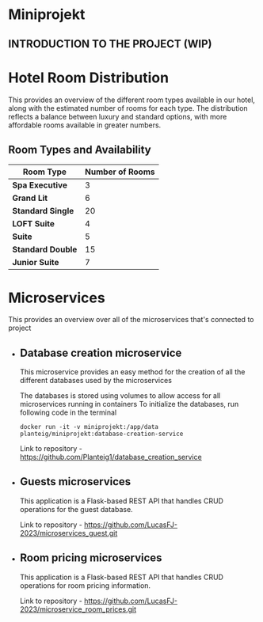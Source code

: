 # Miniprojekt
## INTRODUCTION TO THE PROJECT (WIP)



# Hotel Room Distribution

This provides an overview of the different room types available in our hotel, along with the estimated number of rooms for each type. The distribution reflects a balance between luxury and standard options, with more affordable rooms available in greater numbers.

## Room Types and Availability

| Room Type          | Number of Rooms |
|--------------------|-----------------|
| **Spa Executive**  | 3               |
| **Grand Lit**      | 6               |
| **Standard Single**| 20              |
| **LOFT Suite**     | 4               |
| **Suite**          | 5               |This application is a Flask-based REST API that handles CRUD operations for room pricing information.
| **Standard Double**| 15              |
| **Junior Suite**   | 7               |





# Microservices 
This provides an overview over all of the microservices that's connected to project

* ## Database creation microservice
  This microservice provides an easy method for the creation of all the different databases used by the microservices

  The databases is stored using volumes to allow access for all microservices running in containers
  To initialize the databases, run following code in the terminal 

  ```
  docker run -it -v miniprojekt:/app/data planteig/miniprojekt:database-creation-service
  ```
  Link to repository - https://github.com/Planteig1/database_creation_service

* ## Guests microservices
  This application is a Flask-based REST API that handles CRUD operations for the guest database. 

  Link to repository - https://github.com/LucasFJ-2023/microservices_guest.git

* ## Room pricing microservices
  This application is a Flask-based REST API that handles CRUD operations for room pricing information.

  Link to repository - https://github.com/LucasFJ-2023/microservice_room_prices.git






